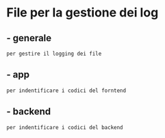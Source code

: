 # File per la gestione dei log

## - generale
    per gestire il logging dei file 

## - app 
    per indentificare i codici del forntend

## - backend 
    per indentificare i codici del backend